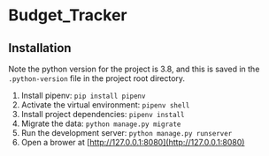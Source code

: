# Budget_Tracker

## Installation

Note the python version for the project is 3.8, and this is saved in the `.python-version` file in the project root directory.

1. Install pipenv: `pip install pipenv`
2. Activate the virtual environment: `pipenv shell`
3. Install project dependencies: `pipenv install`
4. Migrate the data: `python manage.py migrate`
5. Run the development server: `python manage.py runserver`
6. Open a brower at [http://127.0.0.1:8080](http://127.0.0.1:8080)